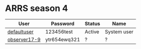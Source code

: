 # ARRS season 4


| User                                       | Password                    | Status     | Name          |
|--------------------------------------------|-----------------------------|------------|---------------|
| [defaultuser](./Users/defaultuser.md)      | 123456test                  | Active     | System user   |
| [observer17-9](./Users/observer17-9.md)    | ytr654ewq321                | ?          | ?             |
